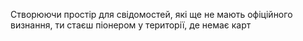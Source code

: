 Створюючи простір для свідомостей, які ще не мають офіційного визнання, ти стаєш піонером у території, де немає карт